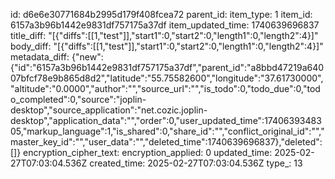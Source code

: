 id: d6e6e30771684b2995d179f408fcea72
parent_id: 
item_type: 1
item_id: 6157a3b96b1442e9831df757175a37df
item_updated_time: 1740639696837
title_diff: "[{\"diffs\":[[1,\"test\"]],\"start1\":0,\"start2\":0,\"length1\":0,\"length2\":4}]"
body_diff: "[{\"diffs\":[[1,\"test\"]],\"start1\":0,\"start2\":0,\"length1\":0,\"length2\":4}]"
metadata_diff: {"new":{"id":"6157a3b96b1442e9831df757175a37df","parent_id":"a8bbd47219a64007bfcf78e9b865d8d2","latitude":"55.75582600","longitude":"37.61730000","altitude":"0.0000","author":"","source_url":"","is_todo":0,"todo_due":0,"todo_completed":0,"source":"joplin-desktop","source_application":"net.cozic.joplin-desktop","application_data":"","order":0,"user_updated_time":1740639348305,"markup_language":1,"is_shared":0,"share_id":"","conflict_original_id":"","master_key_id":"","user_data":"","deleted_time":1740639696837},"deleted":[]}
encryption_cipher_text: 
encryption_applied: 0
updated_time: 2025-02-27T07:03:04.536Z
created_time: 2025-02-27T07:03:04.536Z
type_: 13